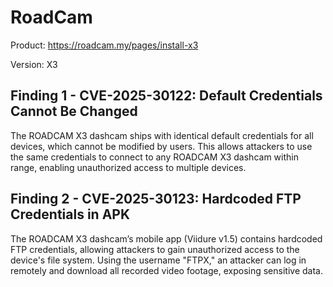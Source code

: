 # RoadCam

Product: https://roadcam.my/pages/install-x3

Version: X3

## Finding 1 - CVE-2025-30122: Default Credentials Cannot Be Changed

The ROADCAM X3 dashcam ships with identical default credentials for all devices, which cannot be modified by users. This allows attackers to use the same credentials to connect to any ROADCAM X3 dashcam within range, enabling unauthorized access to multiple devices. 

## Finding 2 - CVE-2025-30123: Hardcoded FTP Credentials in APK 
The ROADCAM X3 dashcam’s mobile app (Viidure v1.5) contains hardcoded FTP credentials, allowing attackers to gain unauthorized access to the device's file system. Using the username "FTPX," an attacker can log in remotely and download all recorded video footage, exposing sensitive data.
